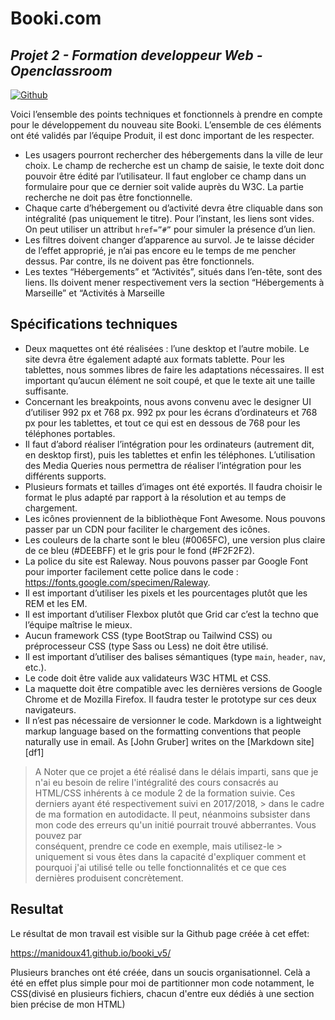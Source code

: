 # Booki.com
## _Projet 2 - Formation developpeur Web - Openclassroom_

[![Github](https://cldup.com/dTxpPi9lDf.thumb.png)](https://github.com/Manidoux41/booki_v5.git)


Voici l’ensemble des points techniques et fonctionnels à prendre en
compte pour le développement du nouveau site Booki. L’ensemble de ces
éléments ont été validés par l’équipe Produit, il est donc important de les
respecter.


- Les usagers pourront rechercher des hébergements dans la ville de
leur choix. Le champ de recherche est un champ de saisie, le texte
doit donc pouvoir être édité par l’utilisateur. Il faut englober ce
champ dans un formulaire pour que ce dernier soit valide auprès du
W3C. La partie recherche ne doit pas être fonctionnelle.
- Chaque carte d’hébergement ou d’activité devra être cliquable dans
son intégralité (pas uniquement le titre). Pour l’instant, les liens sont
vides. On peut utiliser un attribut `href=”#”` pour simuler la
présence d’un lien.
- Les filtres doivent changer d’apparence au survol. Je te laisse décider
de l’effet approprié, je n’ai pas encore eu le temps de me pencher
dessus. Par contre, ils ne doivent pas être fonctionnels.
- Les textes “Hébergements” et “Activités”, situés dans l’en-tête, sont
des liens. Ils doivent mener respectivement vers la section
“Hébergements à Marseille” et “Activités à Marseille

## Spécifications techniques

- Deux maquettes ont été réalisées : l’une desktop et l’autre mobile. Le
site devra être également adapté aux formats tablette. Pour les
tablettes, nous sommes libres de faire les adaptations nécessaires. Il
est important qu’aucun élément ne soit coupé, et que le texte ait
une taille suffisante.
- Concernant les breakpoints, nous avons convenu avec le designer UI
d’utiliser 992 px et 768 px.
992 px pour les écrans d’ordinateurs et 768 px pour les tablettes, et
tout ce qui est en dessous de 768 pour les téléphones portables.
- Il faut d’abord réaliser l’intégration pour les ordinateurs (autrement
dit, en desktop first), puis les tablettes et enfin les téléphones.
L’utilisation des Media Queries nous permettra de réaliser
l’intégration pour les différents supports.
- Plusieurs formats et tailles d’images ont été exportés. Il faudra choisir
le format le plus adapté par rapport à la résolution et au temps de
chargement.
- Les icônes proviennent de la bibliothèque Font Awesome. Nous
pouvons passer par un CDN pour faciliter le chargement des icônes.
- Les couleurs de la charte sont le bleu (#0065FC), une version plus
claire de ce bleu (#DEEBFF) et le gris pour le fond (#F2F2F2).
- La police du site est Raleway. Nous pouvons passer par Google Font
pour importer facilement cette police dans le code :
https://fonts.google.com/specimen/Raleway.
- Il est important d’utiliser les pixels et les pourcentages plutôt que les
REM et les EM.
- Il est important d’utiliser Flexbox plutôt que Grid car c’est la techno
que l’équipe maîtrise le mieux.
- Aucun framework CSS (type BootStrap ou Tailwind CSS) ou
préprocesseur CSS (type Sass ou Less) ne doit être utilisé.
- Il est important d’utiliser des balises sémantiques (type `main`,
`header`, `nav`, etc.).
- Le code doit être valide aux validateurs W3C HTML et CSS.
- La maquette doit être compatible avec les dernières versions de
Google Chrome et de Mozilla Firefox. Il faudra tester le prototype sur
ces deux navigateurs.
- Il n’est pas nécessaire de versionner le code.
Markdown is a lightweight markup language based on the formatting conventions
that people naturally use in email.
As [John Gruber] writes on the [Markdown site][df1]

> A Noter que ce projet a été réalisé dans le délais
> imparti, sans que je n'ai eu besoin de relire l'intégralité
> des cours consacrés au HTML/CSS inhérents à ce 
> module 2 de la formation suivie.
> Ces derniers ayant été respectivement suivi en 2017/2018,  > dans le cadre de ma formation en autodidacte.
> Il peut, néanmoins subsister dans mon code des erreurs qu'un
> initié pourrait trouvé abberrantes. Vous pouvez par  
>   conséquent, prendre ce code en exemple, mais utilisez-le > uniquement si vous êtes dans la capacité d'expliquer 
> comment et pourquoi j'ai utilisé telle ou telle 
> fonctionnalités et ce que ces dernières produisent 
> concrètement. 


## Resultat

Le résultat de mon travail est visible sur la Github page créée à cet effet:

https://manidoux41.github.io/booki_v5/

Plusieurs branches ont été créée, dans un soucis organisationnel. Celà a été en effet plus simple pour moi de partitionner mon code notamment, le CSS(divisé en plusieurs fichiers, chacun d'entre eux dédiés à une section bien précise de mon HTML)

